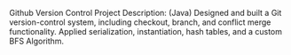Github Version Control Project Description: (Java)
  Designed and built a Git version-control system, including checkout, branch, and conflict merge functionality.
  Applied serialization, instantiation, hash tables, and a custom BFS Algorithm.
